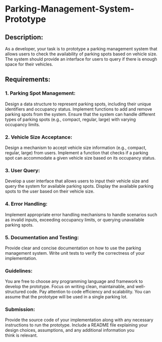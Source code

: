# Parking-Management-System-Prototype

## Description:
As a developer, your task is to prototype a parking management system that allows users to check the availability of parking spots based on vehicle size. The system should provide an interface for users to query if there is enough space for their vehicles.

## Requirements:
### 1. Parking Spot Management:
Design a data structure to represent parking spots, including their unique identifiers and occupancy status.
Implement functions to add and remove parking spots from the system.
Ensure that the system can handle different types of parking spots (e.g., compact, regular, large) with varying occupancy limits.

### 2. Vehicle Size Acceptance:
Design a mechanism to accept vehicle size information (e.g., compact, regular, large) from users.
Implement a function that checks if a parking spot can accommodate a given vehicle size based on its occupancy status.

### 3. User Query:
Develop a user interface that allows users to input their vehicle size and query the system for available parking spots.
Display the available parking spots to the user based on their vehicle size.

### 4. Error Handling:
Implement appropriate error handling mechanisms to handle scenarios such as invalid inputs, exceeding occupancy limits, or querying unavailable parking spots.

### 5. Documentation and Testing:
Provide clear and concise documentation on how to use the parking management system.
Write unit tests to verify the correctness of your implementation.

### Guidelines:
You are free to choose any programming language and framework to develop the prototype.
Focus on writing clean, maintainable, and well-structured code.
Pay attention to code efficiency and scalability.
You can assume that the prototype will be used in a single parking lot.

### Submission:
Provide the source code of your implementation along with any necessary instructions to run the prototype.
Include a README file explaining your design choices, assumptions, and any additional information you think is relevant.
